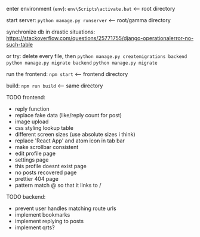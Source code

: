 enter environment (`env`):
`env\Scripts\activate.bat` <-- root directory

start server:
`python manage.py runserver` <-- root/gamma directory

synchronize db in drastic situations:
https://stackoverflow.com/questions/25771755/django-operationalerror-no-such-table

or try:
delete every file, then
`python manage.py createmigrations backend`
`python manage.py migrate backend`
`python manage.py migrate`

run the frontend:
`npm start` <-- frontend directory

build:
`npm run build` <-- same directory

TODO frontend:

- reply function
- replace fake data (like/reply count for post)
- image upload
- css styling lookup table
- different screen sizes (use absolute sizes i think)
- replace 'React App' and atom icon in tab bar
- make scrollbar consistent
- edit profile page
- settings page
- this profile doesnt exist page
- no posts recovered page
- prettier 404 page
- pattern match @<username> so that it links to /<username>

TODO backend:

- prevent user handles matching route urls
- implement bookmarks
- implement replying to posts
- implement qrts?
